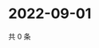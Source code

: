 # 2022-09-01

共 0 条

<!-- BEGIN WEIBO -->
<!-- 最后更新时间 Thu Sep 01 2022 02:20:31 GMT+0800 (China Standard Time) -->

<!-- END WEIBO -->
